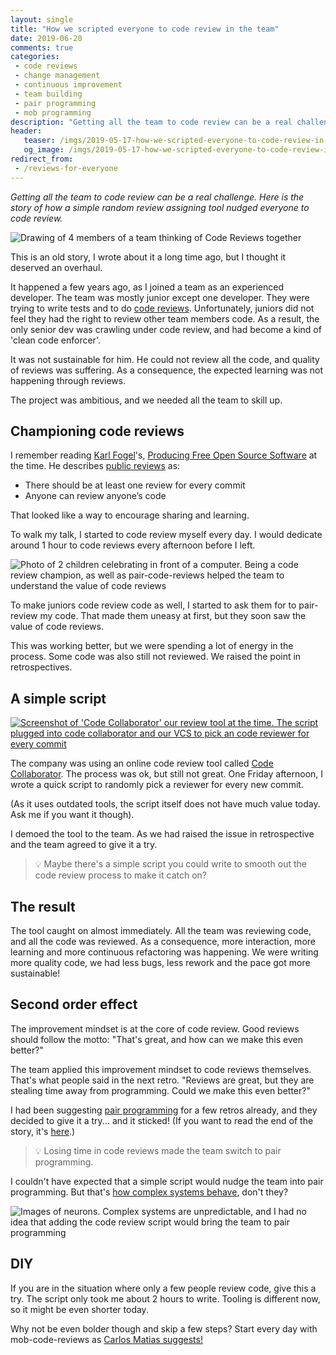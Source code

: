 ```yaml
---
layout: single
title: "How we scripted everyone to code review in the team"
date: 2019-06-20
comments: true
categories:
 - code reviews
 - change management
 - continuous improvement
 - team building
 - pair programming
 - mob programming
description: "Getting all the team to code review can be a real challenge. Here is the story of how a simple random review assigning tool nudged everyone to code review. It's also a story of continuous improvement. From painful manual code reviews to shared reviews to eventually synchronous pair programming."
header:
   teaser: /imgs/2019-05-17-how-we-scripted-everyone-to-code-review-in-the-team/code-reviews-for-all-teaser.jpeg
   og_image: /imgs/2019-05-17-how-we-scripted-everyone-to-code-review-in-the-team/code-reviews-for-all-og.jpeg
redirect_from:
 - /reviews-for-everyone
---
```

_Getting all the team to code review can be a real challenge. Here is the story of how a simple random review assigning tool nudged everyone to code review._

![Drawing of 4 members of a team thinking of Code Reviews together]({{site.url}}/imgs/2019-05-17-how-we-scripted-everyone-to-code-review-in-the-team/code-reviews-for-all.jpeg)

This is an old story, I wrote about it a long time ago, but I thought it deserved an overhaul.

It happened a few years ago, as I joined a team as an experienced developer. The team was mostly junior except one developer. They were trying to write tests and to do [code reviews](https://en.wikipedia.org/wiki/Code_review). Unfortunately, juniors did not feel they had the right to review other team members code. As a result, the only senior dev was crawling under code review, and had become a kind of 'clean code enforcer'.

It was not sustainable for him. He could not review all the code, and quality of reviews was suffering. As a consequence, the expected learning was not happening through reviews.

The project was ambitious, and we needed all the team to skill up.

## Championing code reviews

I remember reading [Karl Fogel](https://www.red-bean.com/kfogel/)'s, [Producing Free Open Source Software](https://producingoss.com/) at the time. He describes [public reviews](https://producingoss.com/en/setting-tone.html#code-review) as:

*   There should be at least one review for every commit
*   Anyone can review anyone’s code

That looked like a way to encourage sharing and learning.

To walk my talk, I started to code review myself every day. I would dedicate around 1 hour to code reviews every afternoon before I left.

![Photo of 2 children celebrating in front of a computer. Being a code review champion, as well as pair-code-reviews helped the team to understand the value of code reviews]({{site.url}}/imgs/2019-05-17-how-we-scripted-everyone-to-code-review-in-the-team/children-review.jpg)

To make juniors code review code as well, I started to ask them for to pair-review my code. That made them uneasy at first, but they soon saw the value of code reviews.

This was working better, but we were spending a lot of energy in the process. Some code was also still not reviewed. We raised the point in retrospectives.

## A simple script

[![Screenshot of 'Code Collaborator' our review tool at the time. The script plugged into code collaborator and our VCS to pick an code reviewer for every commit]({{site.url}}/imgs/2019-05-17-how-we-scripted-everyone-to-code-review-in-the-team/code-collaborator-small.jpg)]({{site.url}}/imgs/2019-05-17-how-we-scripted-everyone-to-code-review-in-the-team/code-collaborator.png)

The company was using an online code review tool called [Code Collaborator](https://smartbear.com/product/collaborator/overview/). The process was ok, but still not great. One Friday afternoon, I wrote a quick script to randomly pick a reviewer for every new commit.

(As it uses outdated tools, the script itself does not have much value today. Ask me if you want it though).

I demoed the tool to the team. As we had raised the issue in retrospective and the team agreed to give it a try.

> 💡 Maybe there's a simple script you could write to smooth out the code review process to make it catch on?

## The result

The tool caught on almost immediately. All the team was reviewing code, and all the code was reviewed. As a consequence, more interaction, more learning and more continuous refactoring was happening. We were writing more quality code, we had less bugs, less rework and the pace got more sustainable!

## Second order effect

The improvement mindset is at the core of code review. Good reviews should follow the motto: "That's great, and how can we make this even better?"

The team applied this improvement mindset to code reviews themselves. That's what people said in the next retro. "Reviews are great, but they are stealing time away from programming. Could we make this even better?"

I had been suggesting [pair programming](/categories/#pair-programming) for a few retros already, and they decided to give it a try... and it sticked! (If you want to read the end of the story, it's [here](/from-zero-to-pair-programming-hero/).)

> 💡 Losing time in code reviews made the team switch to pair programming.

I couldn't have expected that a simple script would nudge the team into pair programming. But that's [how complex systems behave](/how-we-increased-productivity-by-25-with-a-fruit-basket-at-work/), don't they?

![Images of neurons. Complex systems are unpredictable, and I had no idea that adding the code review script would bring the team to pair programming]({{site.url}}/imgs/2019-05-17-how-we-scripted-everyone-to-code-review-in-the-team/nerves.jpg)

## DIY

If you are in the situation where only a few people review code, give this a try. The script only took me about 2 hours to write. Tooling is different now, so it might be even shorter today.

Why not be even bolder though and skip a few steps? Start every day with mob-code-reviews as [Carlos Matias suggests!](https://hackernoon.com/why-you-should-do-code-review-e2642cfd1667)
